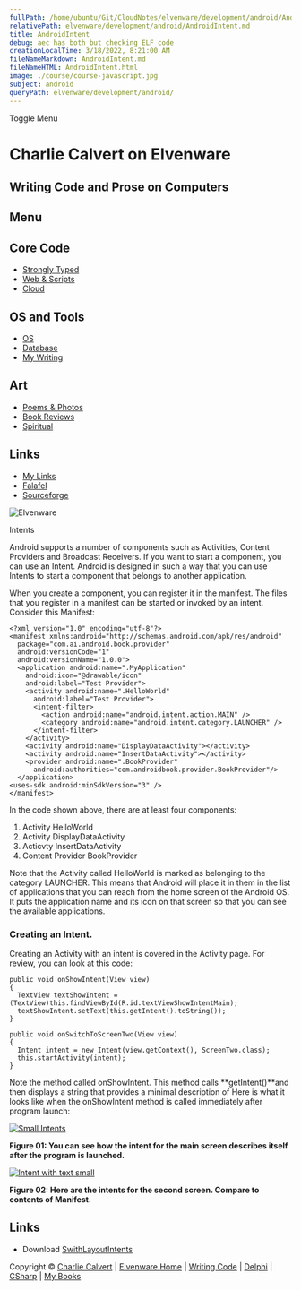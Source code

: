```yaml
---
fullPath: /home/ubuntu/Git/CloudNotes/elvenware/development/android/AndroidIntent.md
relativePath: elvenware/development/android/AndroidIntent.md
title: AndroidIntent
debug: aec has both but checking ELF code
creationLocalTime: 3/18/2022, 8:21:00 AM
fileNameMarkdown: AndroidIntent.md
fileNameHTML: AndroidIntent.html
image: ./course/course-javascript.jpg
subject: android
queryPath: elvenware/development/android/
---
```


<!-- toc -->
<!-- tocstop -->

Toggle Menu

Charlie Calvert on Elvenware
============================

Writing Code and Prose on Computers
-----------------------------------

Menu
----

Core Code
---------

-   [Strongly Typed](../index.html)
-   [Web & Scripts](../web/index.html)
-   [Cloud](../cloud/index.shtml)

OS and Tools
------------

-   [OS](../../os/index.html)
-   [Database](../database/index.html)
-   [My Writing](../../books/index.html)

Art
---

-   [Poems & Photos](../../Art/index.html)
-   [Book Reviews](../../books/reading/index.html)
-   [Spiritual](../../spirit/index.html)

Links
-----

-   [My Links](../../links.html)
-   [Falafel](http://www.falafel.com/)
-   [Sourceforge](http://sourceforge.net/projects/elvenware/)

![Elvenware](../../images/elvenwarelogo.png)

Intents

Android supports a number of components such as Activities, Content
Providers and Broadcast Receivers. If you want to start a component, you
can use an Intent. Android is designed in such a way that you can use
Intents to start a component that belongs to another application.

When you create a component, you can register it in the manifest. The
files that you register in a manifest can be started or invoked by an
intent. Consider this Manifest:

``` {.code}
<?xml version="1.0" encoding="utf-8"?>
<manifest xmlns:android="http://schemas.android.com/apk/res/android"
  package="com.ai.android.book.provider"
  android:versionCode="1"
  android:versionName="1.0.0">
  <application android:name=".MyApplication"
    android:icon="@drawable/icon" 
    android:label="Test Provider">
    <activity android:name=".HelloWorld"
      android:label="Test Provider">
      <intent-filter>
        <action android:name="android.intent.action.MAIN" />
        <category android:name="android.intent.category.LAUNCHER" />
      </intent-filter>
    </activity>
    <activity android:name="DisplayDataActivity"></activity> 
    <activity android:name="InsertDataActivity"></activity>
    <provider android:name=".BookProvider"
      android:authorities="com.androidbook.provider.BookProvider"/>
  </application>
<uses-sdk android:minSdkVersion="3" />
</manifest> 
```

In the code shown above, there are at least four components:

1.  Activity HelloWorld
2.  Activity DisplayDataActivity
3.  Acticvty InsertDataActivity
4.  Content Provider BookProvider

Note that the Activity called HelloWorld is marked as belonging to the
category LAUNCHER. This means that Android will place it in them in the
list of applications that you can reach from the home screen of the
Android OS. It puts the application name and its icon on that screen so
that you can see the available applications.

### Creating an Intent.

Creating an Activity with an intent is covered in the Activity page. For
review, you can look at this code:

``` {.code}
public void onShowIntent(View view)
{
  TextView textShowIntent = (TextView)this.findViewById(R.id.textViewShowIntentMain);
  textShowIntent.setText(this.getIntent().toString());
}

public void onSwitchToScreenTwo(View view)
{
  Intent intent = new Intent(view.getContext(), ScreenTwo.class);
  this.startActivity(intent);
}
```

Note the method called onShowIntent. This method calls
**getIntent()**and then displays a string that provides a minimal
description of Here is what it looks like when the onShowIntent method
is called immediately after program launch:

[![Small Intents](images/Intents01Small.png)](images/Intents01.png)

**Figure 01: You can see how the intent for the main screen describes
itself after the program is launched.**

[![Intent with text
small](images/Intents01Small.png)](images/Intents02.png)

**Figure 02: Here are the intents for the second screen. Compare to
contents of Manifest.**

Links
-----

-   Download
    [SwithLayoutIntents](../../downloads/Android/SwitchLayoutIntents.zip)

Copyright © [Charlie Calvert](../../index.html) | [Elvenware
Home](../../index.html) | [Writing Code](../index.html) |
[Delphi](../delphi/index.html) | [CSharp](../csharp/index.html) | [My
Books](../../books/index.html)
